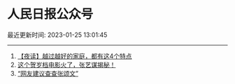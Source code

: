 # 人民日报公众号

最近更新时间: 2023-01-25 13:01:45

--- 
1. [【夜读】越过越好的家庭，都有这4个特点](https://mp.weixin.qq.com/s/Ku8ZbYIxY2eUjoalgwQoPw) 
2. [这个贺岁档电影火了，张艺谋揭秘！](https://mp.weixin.qq.com/s/IGywlO8LRnV77rTbuGkX2g) 
3. [“网友建议查查张颂文”](https://mp.weixin.qq.com/s/FMM5QvSn8olSj0tIxuiHFw) 
